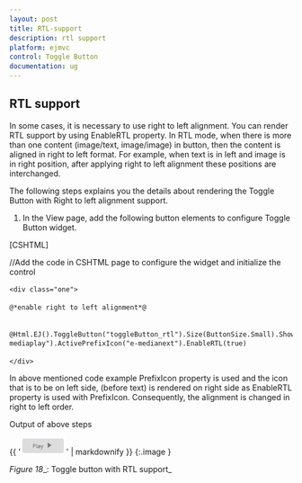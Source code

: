```yaml
---
layout: post
title: RTL-support
description: rtl support
platform: ejmvc
control: Toggle Button
documentation: ug
---
```


## RTL support

In some cases, it is necessary to use right to left alignment. You can render RTL support by using EnableRTL property. In RTL mode, when there is more than one content (image/text, image/image) in button, then the content is aligned in right to left format. For example, when text is in left and image is in right position, after applying right to left alignment these positions are interchanged.

The following steps explains you the details about rendering the Toggle Button with Right to left alignment support.

1. In the View page, add the following button elements to configure Toggle Button widget.





[CSHTML]

//Add the code in CSHTML page to configure the widget and initialize the control



    <div class="one">

    @*enable right to left alignment*@

                 @Html.EJ().ToggleButton("toggleButton_rtl").Size(ButtonSize.Small).ShowRoundedCorner(true).ContentType(ContentType.TextAndImage).DefaultText("Play").ActiveText("Next").DefaultPrefixIcon("e-mediaplay").ActivePrefixIcon("e-medianext").EnableRTL(true)       

    </div>



In above mentioned code example PrefixIcon property is used and the icon that is to be on left side, (before text) is rendered on right side as EnableRTL property is used with PrefixIcon.  Consequently, the alignment is changed in right to left order.

Output of above steps



{{ '![](RTL-support_images/RTL-support_img1.png)' | markdownify }}
{:.image }


_Figure_ _18__: Toggle button with RTL support_

